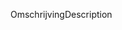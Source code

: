 <span data-ttu-id="1bafe-101">Omschrijving</span><span class="sxs-lookup"><span data-stu-id="1bafe-101">Description</span></span>
